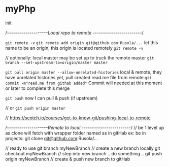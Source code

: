 # myPhp
init

/*--------------------Local repo to remote ------------------------*/

`git remote -v`
`git remote add origin git@github.com:Rusola/...` let this name to be an origin, this origin is located remotely
`git remote -v`

// optionally: local master may be set up to truck the remote master
`git branch --set-upstream-to=origin/master master`

`git pull origin master --allow-unrelated-histories` local & remote, they have unrelated histories yet, pull created read.me file from remote
`git commit -m"read.me from githab added"` Commit will needed at this moment or later to complete this merge

`git push` now I can pull & push (if upstream)

// or 
`git push origin master`

// https://scotch.io/courses/get-to-know-git/pushing-local-to-remote

/*--------------------Remote to local ------------------------*/
// be 1 level up as clone will fetch with wrapper folder named as in gitHab ex: be in projects:
git clone git@github.com:Rusola/...

// ready to use
git branch myNewBranch // create a new branch locally
git checkout myNewBranch // step into new branch
...do something...
git push origin myNewBranch // create & push new branch to gitHab
